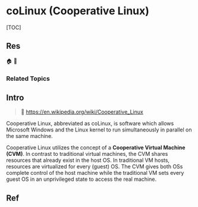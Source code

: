 # coLinux (Cooperative Linux)

[TOC]



## Res
🏠 
🚧 


### Related Topics



## Intro
> 🔗 https://en.wikipedia.org/wiki/Cooperative_Linux

Cooperative Linux, abbreviated as coLinux, is software which allows Microsoft Windows and the Linux kernel to run simultaneously in parallel on the same machine.

Cooperative Linux utilizes the concept of a **Cooperative Virtual Machine (CVM)**. In contrast to traditional virtual machines, the CVM shares resources that already exist in the host OS. In traditional VM hosts, resources are virtualized for every (guest) OS. The CVM gives both OSs complete control of the host machine while the traditional VM sets every guest OS in an unprivileged state to access the real machine.



## Ref
